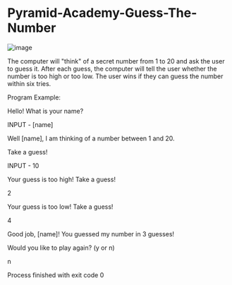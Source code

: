 # Pyramid-Academy-Guess-The-Number
![image](https://user-images.githubusercontent.com/61062296/174879460-50c5002e-ddbc-4615-8ee1-d28939432aad.png)

The computer will "think" of a secret number from 1 to 20 and ask the user to guess it. After each guess, the computer will tell the user whether the number is too high or too low. The user wins if they can guess the number within six tries.

Program Example:

Hello! What is your name?

INPUT - [name]

Well [name], I am thinking of a number between 1 and 20.

Take a guess!

INPUT - 10

Your guess is too high!
Take a guess!

2

Your guess is too low!
Take a guess!

4

Good job, [name]! You guessed my number in 3 guesses!

Would you like to play again? (y or n)

n

Process finished with exit code 0
